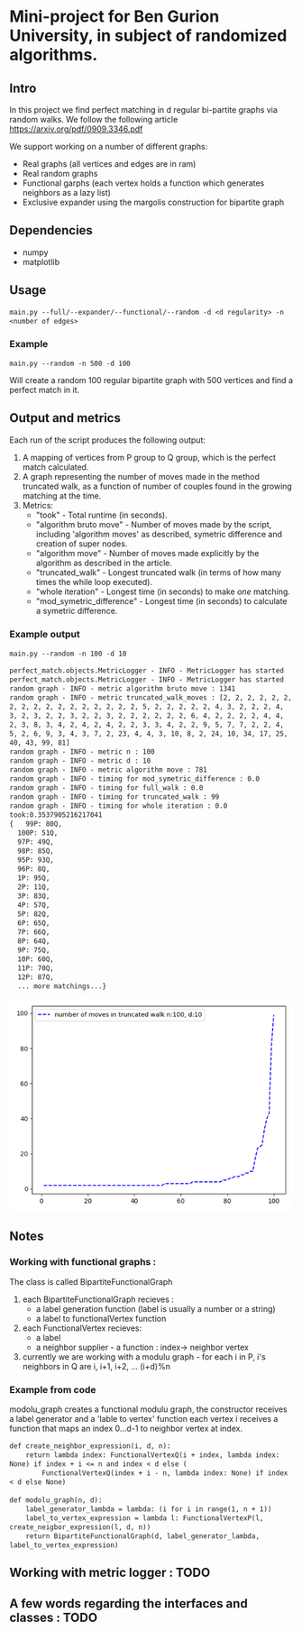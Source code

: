 # Mini-project for Ben Gurion University, in subject of randomized algorithms.
## Intro
In this project we find perfect matching in d regular bi-partite graphs via random walks.
We follow the following article https://arxiv.org/pdf/0909.3346.pdf

We support working on a number of different graphs:
- Real graphs (all vertices and edges are in ram) 
- Real random graphs 
- Functional garphs (each vertex holds a function which generates neighbors as a lazy list)
- Exclusive expander using the margolis construction for bipartite graph 

## Dependencies
- numpy
- matplotlib
## Usage
```
main.py --full/--expander/--functional/--random -d <d regularity> -n <number of edges>
```
### Example 
```
main.py --random -n 500 -d 100
```
Will create a random 100 regular bipartite graph with 500 vertices and find a perfect match in it.

## Output and metrics
Each run of the script produces the following output:
1. A mapping of vertices from P group to Q group, which is the perfect match calculated.
2. A graph representing the number of moves made in the method truncated walk, as a function of number of couples found in the growing matching at the time.
3. Metrics:
      - "took" - Total runtime (in seconds).
      - "algorithm bruto move" - Number of moves made by the script, including 'algorithm moves' as described, symetric difference and           creation of super nodes.
      - "algorithm move" - Number of moves made explicitly by the algorithm as described in the article.
      - "truncated_walk" - Longest truncated walk (in terms of how many times the while loop executed).
      - "whole iteration" -  Longest time (in seconds) to make *one* matching.
      - "mod_symetric_difference" - Longest time (in seconds) to calculate a symetric difference.
      
### Example output  
  ```
  main.py --random -n 100 -d 10
  ```
  ```
perfect_match.objects.MetricLogger - INFO - MetricLogger has started
perfect_match.objects.MetricLogger - INFO - MetricLogger has started
random graph - INFO - metric algorithm bruto move : 1341
random graph - INFO - metric truncated_walk_moves : [2, 2, 2, 2, 2, 2, 2, 2, 2, 2, 2, 2, 2, 2, 2, 2, 2, 5, 2, 2, 2, 2, 2, 4, 3, 2, 2, 2, 4, 3, 2, 3, 2, 2, 3, 2, 2, 3, 2, 2, 2, 2, 2, 2, 6, 4, 2, 2, 2, 2, 4, 4, 2, 3, 8, 3, 4, 2, 4, 2, 4, 2, 2, 3, 3, 4, 2, 2, 9, 5, 7, 7, 2, 2, 4, 5, 2, 6, 9, 3, 4, 3, 7, 2, 23, 4, 4, 3, 10, 8, 2, 24, 10, 34, 17, 25, 40, 43, 99, 81]
random graph - INFO - metric n : 100
random graph - INFO - metric d : 10
random graph - INFO - metric algorithm move : 781
random graph - INFO - timing for mod_symetric_difference : 0.0
random graph - INFO - timing for full_walk : 0.0
random graph - INFO - timing for truncated_walk : 99
random graph - INFO - timing for whole iteration : 0.0
took:0.3537905216217041
{   99P: 80Q,
    100P: 51Q,
    97P: 49Q,
    98P: 85Q,
    95P: 93Q,
    96P: 8Q,
    1P: 95Q,
    2P: 11Q,
    3P: 83Q,
    4P: 57Q,
    5P: 82Q,
    6P: 65Q,
    7P: 66Q,
    8P: 64Q,
    9P: 75Q,
    10P: 60Q,
    11P: 70Q,
    12P: 87Q,
    ... more matchings...}
  ```
  ![alt text](https://github.com/mishanius/mini1/blob/michael_real_graph/perfect_match/output_example/myplot.png "Logo Title Text 1")
  

## Notes
### Working with functional graphs :
The class is called BipartiteFunctionalGraph
1. each BipartiteFunctionalGraph recieves :
      - a label generation function (label is usually a number or a string)
      - a label to functionalVertex function
2. each FunctionalVertex recieves:
      - a label 
      - a neighbor supplier - a function : index-> neighbor vertex
3. currently we are working with a modulu graph - for each i in P, i's neighbors in Q are i, i+1, i+2, ... (i+d)%n 
### Example from code
modolu_graph creates a functional modulu graph, the constructor receives a label generator and a 'lable to vertex' function
each vertex i receives a function that maps an index 0...d-1 to neighbor vertex at index.
```
def create_neighbor_expression(i, d, n):
    return lambda index: FunctionalVertexQ(i + index, lambda index: None) if index + i <= n and index < d else (
        FunctionalVertexQ(index + i - n, lambda index: None) if index < d else None)

def modolu_graph(n, d):
    label_generator_lambda = lambda: (i for i in range(1, n + 1))
    label_to_vertex_expression = lambda l: FunctionalVertexP(l, create_neigbor_expression(l, d, n))
    return BipartiteFunctionalGraph(d, label_generator_lambda, label_to_vertex_expression)
```
## Working with metric logger : TODO

## A few words regarding the interfaces and classes : TODO
